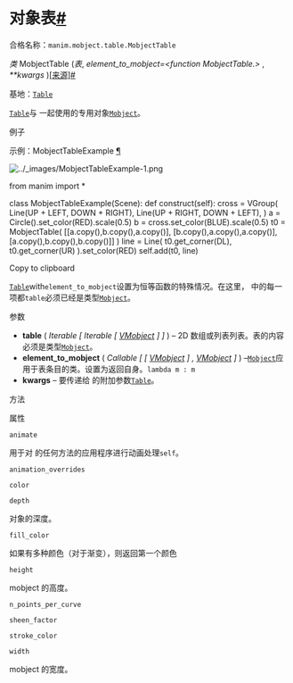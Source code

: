 # 对象表[#](#mobjecttable "此标题的固定链接")

合格名称：`manim.mobject.table.MobjectTable`

_类_ MobjectTable (_表_, _element_to_mobject=<function MobjectTable.<lambda>>_ , _\*\*kwargs_ )[\[来源\]](../_modules/manim/mobject/table.html#MobjectTable)[#](#manim.mobject.table.MobjectTable "此定义的固定链接")

基地：[`Table`](manim.mobject.table.Table.html#manim.mobject.table.Table "manim.mobject.table.Table")

[`Table`](manim.mobject.table.Table.html#manim.mobject.table.Table "manim.mobject.table.Table")与 一起使用的专用对象[`Mobject`](manim.mobject.mobject.Mobject.html#manim.mobject.mobject.Mobject "manim.mobject.mobject.Mobject")。

例子

示例：MobjectTableExample [¶](#mobjecttableexample)

![../_images/MobjectTableExample-1.png](../_images/MobjectTableExample-1.png)

from manim import \*

class MobjectTableExample(Scene):
def construct(self):
cross = VGroup(
Line(UP + LEFT, DOWN + RIGHT),
Line(UP + RIGHT, DOWN + LEFT),
)
a = Circle().set_color(RED).scale(0.5)
b = cross.set_color(BLUE).scale(0.5)
t0 = MobjectTable(
\[\[a.copy(),b.copy(),a.copy()\],
\[b.copy(),a.copy(),a.copy()\],
\[a.copy(),b.copy(),b.copy()\]\]
)
line = Line(
t0.get_corner(DL), t0.get_corner(UR)
).set_color(RED)
self.add(t0, line)

Copy to clipboard

[`Table`](manim.mobject.table.Table.html#manim.mobject.table.Table "manim.mobject.table.Table")with`element_to_mobject`设置为恒等函数的特殊情况。在这里， 中的每一项都`table`必须已经是类型[`Mobject`](manim.mobject.mobject.Mobject.html#manim.mobject.mobject.Mobject "manim.mobject.mobject.Mobject")。

参数

- **table** ( _Iterable_ _\[_ _Iterable_ _\[_ [_VMobject_](manim.mobject.types.vectorized_mobject.VMobject.html#manim.mobject.types.vectorized_mobject.VMobject "manim.mobject.types.vectorized_mobject.VMobject") _\]_ _\]_ ) – 2D 数组或列表列表。表的内容必须是类型[`Mobject`](manim.mobject.mobject.Mobject.html#manim.mobject.mobject.Mobject "manim.mobject.mobject.Mobject")。
- **element_to_mobject** ( _Callable_ _\[_ _\[_ [_VMobject_](manim.mobject.types.vectorized_mobject.VMobject.html#manim.mobject.types.vectorized_mobject.VMobject "manim.mobject.types.vectorized_mobject.VMobject") _\]_ _,_ [_VMobject_](manim.mobject.types.vectorized_mobject.VMobject.html#manim.mobject.types.vectorized_mobject.VMobject "manim.mobject.types.vectorized_mobject.VMobject") _\]_ ) –[`Mobject`](manim.mobject.mobject.Mobject.html#manim.mobject.mobject.Mobject "manim.mobject.mobject.Mobject")应用于表条目的类。设置为返回自身。`lambda m : m`
- **kwargs** – 要传递给 的附加参数[`Table`](manim.mobject.table.Table.html#manim.mobject.table.Table "manim.mobject.table.Table")。

方法

属性

`animate`

用于对 的任何方法的应用程序进行动画处理`self`。

`animation_overrides`

`color`

`depth`

对象的深度。

`fill_color`

如果有多种颜色（对于渐变），则返回第一个颜色

`height`

mobject 的高度。

`n_points_per_curve`

`sheen_factor`

`stroke_color`

`width`

mobject 的宽度。
